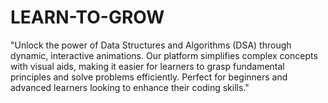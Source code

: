 # LEARN-TO-GROW
"Unlock the power of Data Structures and Algorithms (DSA) through dynamic, interactive animations. Our platform simplifies complex concepts with visual aids, making it easier for learners to grasp fundamental principles and solve problems efficiently. Perfect for beginners and advanced learners looking to enhance their coding skills."
